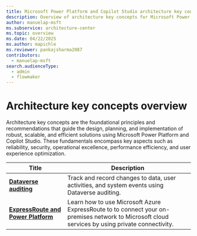 ```yaml
---
title: Microsoft Power Platform and Copilot Studio architecture key concepts overview
description: Overview of architecture key concepts for Microsoft Power Platform and Copilot Studio
author: manuelap-msft
ms.subservice: architecture-center
ms.topic: overview
ms.date: 04/22/2025
ms.author: mapichle
ms.reviewer: pankajsharma2087
contributors: 
  - manuelap-msft
search.audienceType: 
  - admin
  - flowmaker
---
```


# Architecture key concepts overview

Architecture key concepts are the foundational principles and recommendations that guide the design, planning, and implementation of robust, scalable, and efficient solutions using Microsoft Power Platform and Copilot Studio. These fundamentals encompass key aspects such as reliability, security, operational excellence, performance efficiency, and user experience optimization.

| Title | Description |
| --- | --- |
| **[Dataverse auditing](dataverse-auditing.md)** | Track and record changes to data, user activities, and system events using Dataverse auditing.|
| **[ExpressRoute and Power Platform](expressroute/overview.md)** | Learn how to use Microsoft Azure ExpressRoute to to connect your on-premises network to Microsoft cloud services by using private connectivity. |
